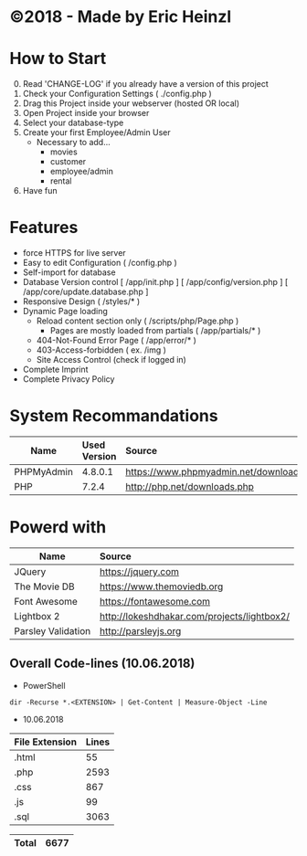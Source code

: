 # ©2018 - Made by Eric Heinzl


How to Start
============
0. Read 'CHANGE-LOG' if you already have a version of this project
1. Check your Configuration Settings ( ./config.php )
2. Drag this Project inside your webserver (hosted OR local)
3. Open Project inside your browser
4. Select your database-type
5. Create your first Employee/Admin User
    * Necessary to add...
        * movies
        * customer
        * employee/admin
        * rental
6. Have fun

Features
========
* force HTTPS for live server
* Easy to edit Configuration ( /config.php )
* Self-import for database
* Database Version control
    [ /app/init.php ]
    [ /app/config/version.php ]
    [ /app/core/update.database.php ]
* Responsive Design ( /styles/* )
* Dynamic Page loading
    * Reload content section only ( /scripts/php/Page.php )
        * Pages are mostly loaded from partials ( /app/partials/* )
    * 404-Not-Found Error Page ( /app/error/* )
    * 403-Access-forbidden ( ex. <URl>/img )
    * Site Access Control (check if logged in)
* Complete Imprint
* Complete Privacy Policy



System Recommandations
======================
| Name                         | Used Version    | Source                                 |
| ---------------------------- |:--------------- |:-------------------------------------- |
| PHPMyAdmin                   | 4.8.0.1         | https://www.phpmyadmin.net/downloads/  |
| PHP                          | 7.2.4           | http://php.net/downloads.php           |



Powerd with
============
| Name                         | Source                                                      |
| ---------------------------- |:----------------------------------------------------------- |
| JQuery                       | https://jquery.com                                          |
| The Movie DB                 | https://www.themoviedb.org                                  |
| Font Awesome                 | https://fontawesome.com                                     |
| Lightbox 2                   | http://lokeshdhakar.com/projects/lightbox2/                 |
| Parsley Validation           | http://parsleyjs.org                                        |


## Overall Code-lines (10.06.2018)
* PowerShell
```
dir -Recurse *.<EXTENSION> | Get-Content | Measure-Object -Line
```

* 10.06.2018

| File Extension         | Lines       |
| ---------------------- |:----------- |
| .html                  |   55        |
| .php                   | 2593        |
| .css                   |  867        |
| .js                    |   99        |
| .sql                   | 3063        |

| Total                  | 6677        |
| ---------------------- |:----------- |
